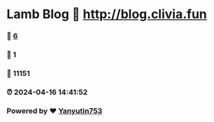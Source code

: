 # Lamb Blog :link: http://blog.clivia.fun 
### :page_facing_up: [6](http://blog.clivia.fun/tag.html) 
### :speech_balloon: 1 
### :hibiscus: 11151 
### :alarm_clock: 2024-04-16 14:41:52 
### Powered by :heart: [Yanyutin753](https://github.com/Yanyutin753/Gmeek)

